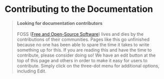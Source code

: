 # Contributing to the Documentation

> #### Looking for documentation contributors
>
> FOSS ([Free and Open-Source Software](https://en.wikipedia.org/wiki/Free\_and\_open-source\_software)) lives and dies by the contributions of their communities. Pages like this go unfinished because no one has been able to spare the time it takes to write something up for this. If you are reading this and have the time to contribute, please consider doing so! We have an edit button at the top of this page and others in order to make it easy for users to contribute. Simply click on the three-dot menu for additional options, including Edit.
